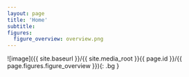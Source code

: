 ```yaml
---
layout: page
title: 'Home'
subtitle:
figures:
  figure_overview: overview.png
---
```



![image]({{ site.baseurl }}/{{ site.media_root }}{{ page.id }}/{{ page.figures.figure_overview }}){: .bg }
